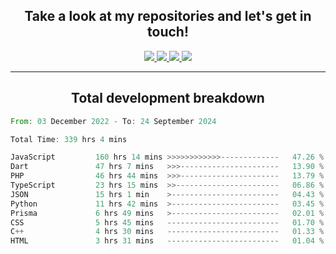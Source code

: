 <h2 align="center">
  Take a look at my repositories and let's get in touch!
</h2>
<p align="center">
  <a href="https://www.instagram.com/rayhanarkan?igsh=MXM3dHhmMTZ3ZWVsaA==">
    <img src="https://img.icons8.com/material-outlined/30/689d6a/instagram.png"/>
  </a>
  <a href="https://www.linkedin.com/in/rayhanarkan/">
    <img src="https://img.icons8.com/material-outlined/30/689d6a/linkedin.png"/>
  </a>
  <a href="">
    <img src="https://img.icons8.com/material-outlined/30/689d6a/geography.png"/>
  </a>
  <a href="mailto:rayhanarkan30@gmail.com">
    <img src="https://img.icons8.com/material-outlined/30/689d6a/email.png"/>
  </a>
</p>

---

<h2 align="center">Total development breakdown</h2>

<p align="center">
<!--START_SECTION:waka-->

```rust
From: 03 December 2022 - To: 24 September 2024

Total Time: 339 hrs 4 mins

JavaScript         160 hrs 14 mins >>>>>>>>>>>>-------------   47.26 %
Dart               47 hrs 7 mins   >>>----------------------   13.90 %
PHP                46 hrs 44 mins  >>>----------------------   13.79 %
TypeScript         23 hrs 15 mins  >>-----------------------   06.86 %
JSON               15 hrs 1 min    >------------------------   04.43 %
Python             11 hrs 42 mins  >------------------------   03.45 %
Prisma             6 hrs 49 mins   >------------------------   02.01 %
CSS                5 hrs 45 mins   -------------------------   01.70 %
C++                4 hrs 30 mins   -------------------------   01.33 %
HTML               3 hrs 31 mins   -------------------------   01.04 %
```

<!--END_SECTION:waka-->
</p>
